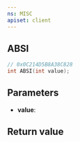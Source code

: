 ```yaml
---
ns: MISC
apiset: client
---
```

## ABSI

```c
// 0x0C214D5B8A38C828
int ABSI(int value);
```


## Parameters
* **value**:

## Return value

